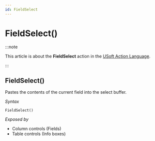 ```yaml
---
id: FieldSelect
---
```


# FieldSelect()




:::note

This article is about the **FieldSelect** action in the [USoft Action Language](/Task_flow/Action_Language_reference/USoft_Action_Language.md).

:::

## **FieldSelect()**

Pastes the contents of the current field into the select buffer.

*Syntax*

```
FieldSelect()
```

*Exposed by*

- Column controls (Fields)
- Table controls (Info boxes)